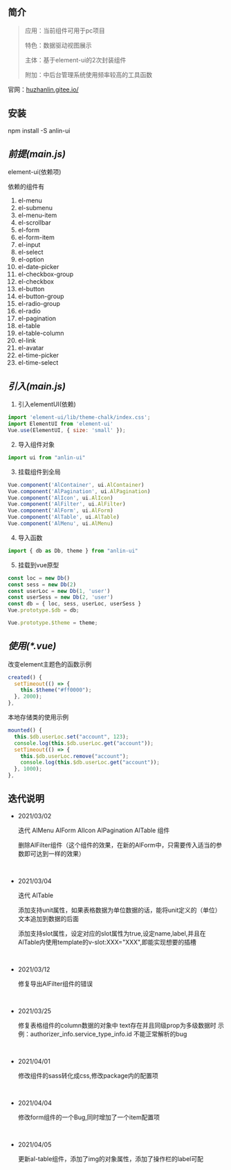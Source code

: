 ## 简介 

> 应用：当前组件可用于pc项目
>
> 特色：数据驱动视图展示
>
> 主体：基于element-ui的2次封装组件
>
> 附加：中后台管理系统使用频率较高的工具函数

官网：[huzhanlin.gitee.io/](https://huzhanlin.gitee.io/)

## 安装

npm install -S anlin-ui

## *前提(main.js)*

element-ui(依赖项)

依赖的组件有
  1. el-menu
  2. el-submenu
  3. el-menu-item
  4. el-scrollbar
  5. el-form
  6. el-form-item
  7. el-input
  8. el-select
  9. el-option
  10. el-date-picker
  11. el-checkbox-group
  12. el-checkbox
  13. el-button
  14. el-button-group
  15. el-radio-group
  16. el-radio
  17. el-pagination
  18. el-table
  19. el-table-column
  20. el-link
  21. el-avatar
  22. el-time-picker
  23. el-time-select

## *引入(main.js)*

1. 引入elementUI(依赖)
``` js
import 'element-ui/lib/theme-chalk/index.css';
import ElementUI from 'element-ui'
Vue.use(ElementUI, { size: 'small' });
```

2. 导入组件对象
``` js
import ui from "anlin-ui"
```

3. 挂载组件到全局
``` js
Vue.component('AlContainer', ui.AlContainer)
Vue.component('AlPagination', ui.AlPagination)
Vue.component('AlIcon', ui.AlIcon)
Vue.component('AlFilter', ui.AlFilter)
Vue.component('AlForm', ui.AlForm)
Vue.component('AlTable', ui.AlTable)
Vue.component('AlMenu', ui.AlMenu)
```

4. 导入函数
``` js
import { db as Db, theme } from "anlin-ui"
```

5. 挂载到vue原型
``` js
const loc = new Db()
const sess = new Db(2)
const userLoc = new Db(1, 'user')
const userSess = new Db(2, 'user')
const db = { loc, sess, userLoc, userSess }
Vue.prototype.$db = db;

Vue.prototype.$theme = theme;
```

## *使用(\*.vue)*
改变element主题色的函数示例
``` js
created() {  
  setTimeout(() => {
    this.$theme("#ff0000");
  }, 2000);
},
```
本地存储类的使用示例
``` js
mounted() {
  this.$db.userLoc.set("account", 123);
  console.log(this.$db.userLoc.get("account"));
  setTimeout(() => {
    this.$db.userLoc.remove("account");
    console.log(this.$db.userLoc.get("account"));
  }, 1000);
},
```

## 迭代说明
* 2021/03/02

    迭代  AlMenu AlForm AlIcon AlPagination AlTable 组件

    删除AlFilter组件（这个组件的效果，在新的AlForm中，只需要传入适当的参数即可达到一样的效果）

<br>

* 2021/03/04

    迭代 AlTable

    添加支持unit属性，如果表格数据为单位数据的话，能将unit定义的（单位）文本追加到数据的后面

    添加支持slot属性，设定对应的slot属性为true,设定name,label,并且在AlTable内使用template的v-slot:XXX="XXX",即能实现想要的插槽
      

<br>

* 2021/03/12
    
    修复导出AlFilter组件的错误

<br>

* 2021/03/25 

    修复表格组件的column数据的对象中 text存在并且同级prop为多级数据时 示例：authorizer_info.service_type_info.id 不能正常解析的bug

<br>

* 2021/04/01

    修改组件的sass转化成css,修改package内的配置项

<br>

* 2021/04/04 

    修改form组件的一个Bug,同时增加了一个item配置项

<br>

* 2021/04/05 

    更新al-table组件，添加了img的对象属性，添加了操作栏的label可配